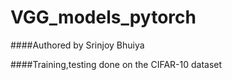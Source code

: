 # VGG_models_pytorch

####Authored by Srinjoy Bhuiya

####Training,testing  done on the CIFAR-10 dataset 
